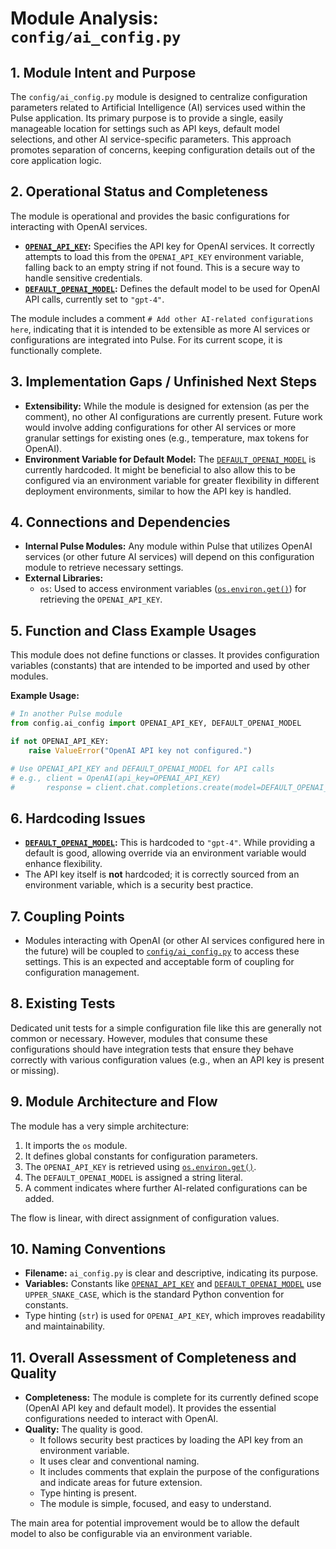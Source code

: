 # Module Analysis: `config/ai_config.py`

## 1. Module Intent and Purpose

The `config/ai_config.py` module is designed to centralize configuration parameters related to Artificial Intelligence (AI) services used within the Pulse application. Its primary purpose is to provide a single, easily manageable location for settings such as API keys, default model selections, and other AI service-specific parameters. This approach promotes separation of concerns, keeping configuration details out of the core application logic.

## 2. Operational Status and Completeness

The module is operational and provides the basic configurations for interacting with OpenAI services.

*   **[`OPENAI_API_KEY`](config/ai_config.py:7):** Specifies the API key for OpenAI services. It correctly attempts to load this from the `OPENAI_API_KEY` environment variable, falling back to an empty string if not found. This is a secure way to handle sensitive credentials.
*   **[`DEFAULT_OPENAI_MODEL`](config/ai_config.py:10):** Defines the default model to be used for OpenAI API calls, currently set to `"gpt-4"`.

The module includes a comment `# Add other AI-related configurations here`, indicating that it is intended to be extensible as more AI services or configurations are integrated into Pulse. For its current scope, it is functionally complete.

## 3. Implementation Gaps / Unfinished Next Steps

*   **Extensibility:** While the module is designed for extension (as per the comment), no other AI configurations are currently present. Future work would involve adding configurations for other AI services or more granular settings for existing ones (e.g., temperature, max tokens for OpenAI).
*   **Environment Variable for Default Model:** The [`DEFAULT_OPENAI_MODEL`](config/ai_config.py:10) is currently hardcoded. It might be beneficial to also allow this to be configured via an environment variable for greater flexibility in different deployment environments, similar to how the API key is handled.

## 4. Connections and Dependencies

*   **Internal Pulse Modules:** Any module within Pulse that utilizes OpenAI services (or other future AI services) will depend on this configuration module to retrieve necessary settings.
*   **External Libraries:**
    *   `os`: Used to access environment variables ([`os.environ.get()`](config/ai_config.py:7)) for retrieving the `OPENAI_API_KEY`.

## 5. Function and Class Example Usages

This module does not define functions or classes. It provides configuration variables (constants) that are intended to be imported and used by other modules.

**Example Usage:**

```python
# In another Pulse module
from config.ai_config import OPENAI_API_KEY, DEFAULT_OPENAI_MODEL

if not OPENAI_API_KEY:
    raise ValueError("OpenAI API key not configured.")

# Use OPENAI_API_KEY and DEFAULT_OPENAI_MODEL for API calls
# e.g., client = OpenAI(api_key=OPENAI_API_KEY)
#       response = client.chat.completions.create(model=DEFAULT_OPENAI_MODEL, ...)
```

## 6. Hardcoding Issues

*   **[`DEFAULT_OPENAI_MODEL`](config/ai_config.py:10):** This is hardcoded to `"gpt-4"`. While providing a default is good, allowing override via an environment variable would enhance flexibility.
*   The API key itself is **not** hardcoded; it is correctly sourced from an environment variable, which is a security best practice.

## 7. Coupling Points

*   Modules interacting with OpenAI (or other AI services configured here in the future) will be coupled to [`config/ai_config.py`](config/ai_config.py:1) to access these settings. This is an expected and acceptable form of coupling for configuration management.

## 8. Existing Tests

Dedicated unit tests for a simple configuration file like this are generally not common or necessary. However, modules that consume these configurations should have integration tests that ensure they behave correctly with various configuration values (e.g., when an API key is present or missing).

## 9. Module Architecture and Flow

The module has a very simple architecture:
1.  It imports the `os` module.
2.  It defines global constants for configuration parameters.
3.  The `OPENAI_API_KEY` is retrieved using [`os.environ.get()`](config/ai_config.py:7).
4.  The `DEFAULT_OPENAI_MODEL` is assigned a string literal.
5.  A comment indicates where further AI-related configurations can be added.

The flow is linear, with direct assignment of configuration values.

## 10. Naming Conventions

*   **Filename:** `ai_config.py` is clear and descriptive, indicating its purpose.
*   **Variables:** Constants like [`OPENAI_API_KEY`](config/ai_config.py:7) and [`DEFAULT_OPENAI_MODEL`](config/ai_config.py:10) use `UPPER_SNAKE_CASE`, which is the standard Python convention for constants.
*   Type hinting (`str`) is used for `OPENAI_API_KEY`, which improves readability and maintainability.

## 11. Overall Assessment of Completeness and Quality

*   **Completeness:** The module is complete for its currently defined scope (OpenAI API key and default model). It provides the essential configurations needed to interact with OpenAI.
*   **Quality:** The quality is good.
    *   It follows security best practices by loading the API key from an environment variable.
    *   It uses clear and conventional naming.
    *   It includes comments that explain the purpose of the configurations and indicate areas for future extension.
    *   Type hinting is present.
    *   The module is simple, focused, and easy to understand.

The main area for potential improvement would be to allow the default model to also be configurable via an environment variable.
